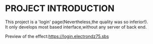 # PROJECT INTRODUCTION

This project is a 'login' page(Nevertheless,the quality was so inferior!).  
It only develops most based interface,without any server of back end.  

Preview of the effect:https://login.electrondz75.sbs


